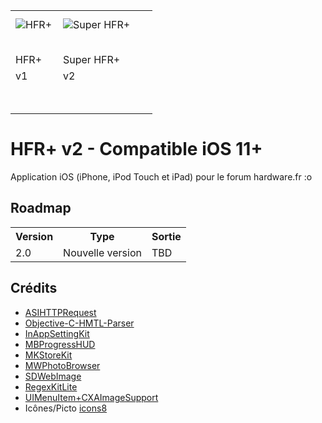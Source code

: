 <table>
<tr>
<td><img src="https://github.com/FLKone/SuperHFRplus/blob/master/SuperHFRplus/Assets/Icons.xcassets/Classic.appiconset/Icon-App-60x60%402x.png" alt="HFR+" title="HFR+" style="display:block; margin: 10px auto 30px auto;" class="center"></td>
<td><img src="https://github.com/FLKone/SuperHFRplus/blob/master/SuperHFRplus/Assets/Icons.xcassets/Classic-Red.appiconset/Icon-App-60x60%402x.png" alt="Super HFR+" title="Super HFR+" style="display:block; margin: 10px auto 30px auto;" class="center"></td>
</tr>   

<tr>   
<td>HFR+</td>
<td>Super HFR+</td>
</tr>
<tr>
<td>v1</td>
<td>v2</td>
</tr>
<tr>   
<td> <a href="https://itunes.apple.com/fr/app/o-hardware-fr/id781621952?mt=8" style="display:inline-block;overflow:hidden;background:url(https://linkmaker.itunes.apple.com/assets/shared/badges/fr-fr/appstore-sm.svg) no-repeat;width:60px;height:15px;background-size:contain;"></a> </td>
<td> <a href="https://itunes.apple.com/fr/app/super-hfr-hardware-fr/id1303081080?mt=8" style="display:inline-block;overflow:hidden;background:url(https://linkmaker.itunes.apple.com/assets/shared/badges/fr-fr/appstore-lrg.svg) no-repeat;width:135px;height:40px;background-size:contain;"></a> </td>
</tr>   
</table>


HFR+ v2 - Compatible iOS 11+
=========================
Application iOS (iPhone, iPod Touch et iPad) pour le forum hardware.fr :o


Roadmap
-------------------------

<table>
  <tr>
    <th>Version</th><th>Type</th><th>Sortie</th>
  </tr>
<tr>
    <td>2.0</td><td>Nouvelle version</td><td>TBD</td>
  </tr>   
</table>

Crédits
-------------------------

* [ASIHTTPRequest](https://github.com/pokeb/asi-http-request)
* [Objective-C-HMTL-Parser](https://github.com/zootreeves/Objective-C-HMTL-Parser)
* [InAppSettingKit](https://github.com/futuretap/InAppSettingsKit)
* [MBProgressHUD](https://github.com/jdg/MBProgressHUD)
* [MKStoreKit](https://github.com/MugunthKumar/MKStoreKit)
* [MWPhotoBrowser](https://github.com/mwaterfall/MWPhotoBrowser)
* [SDWebImage](https://github.com/rs/SDWebImage)
* [RegexKitLite](http://regexkit.sourceforge.net/RegexKitLite/)
* [UIMenuItem+CXAImageSupport](https://github.com/cxa/UIMenuItem-CXAImageSupport)
* Icônes/Picto [icons8](https://icons8.com/)
